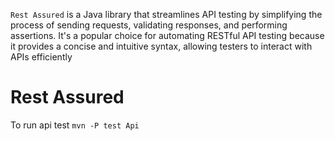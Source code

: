 `Rest Assured` is a Java library that streamlines API testing by simplifying the process of sending requests, validating responses, and performing assertions. It's a popular choice for automating RESTful API testing because it provides a concise and intuitive syntax, allowing testers to interact with APIs efficiently
# Rest Assured
To run api test
`mvn -P test Api`
